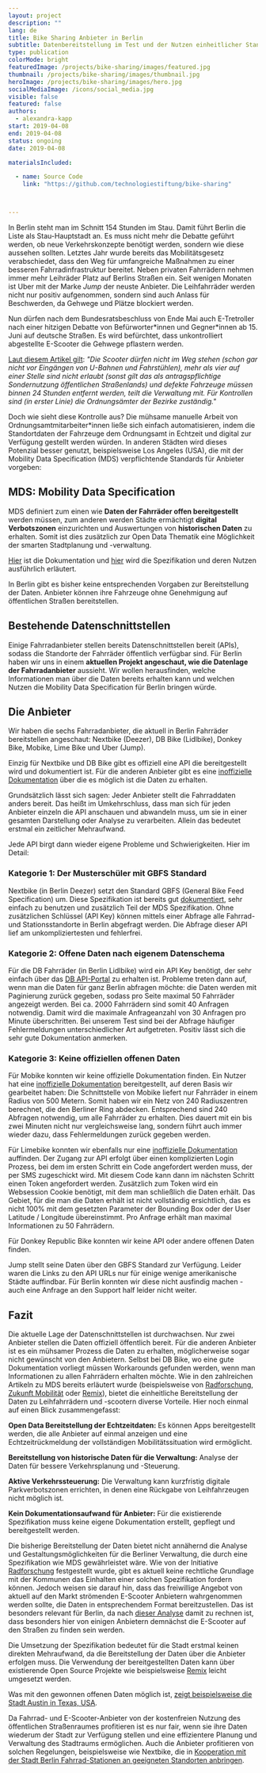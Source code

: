 ```yaml
---
layout: project
description: ""
lang: de
title: Bike Sharing Anbieter in Berlin
subtitle: Datenbereitstellung im Test und der Nutzen einheitlicher Standards
type: publication
colorMode: bright
featuredImage: /projects/bike-sharing/images/featured.jpg
thumbnail: /projects/bike-sharing/images/thumbnail.jpg
heroImage: /projects/bike-sharing/images/hero.jpg
socialMediaImage: /icons/social_media.jpg
visible: false
featured: false
authors:
  - alexandra-kapp
start: 2019-04-08
end: 2019-04-08
status: ongoing
date: 2019-04-08

materialsIncluded:

  - name: Source Code
    link: "https://github.com/technologiestiftung/bike-sharing"



---
```


In Berlin steht man im Schnitt 154 Stunden im Stau. Damit führt Berlin die Liste als Stau-Hauptstadt an. Es muss nicht mehr die Debatte geführt werden, ob neue Verkehrskonzepte benötigt werden, sondern wie diese aussehen sollten. Letztes Jahr wurde bereits das Mobilitätsgesetz verabschiedet, dass den Weg für umfangreiche Maßnahmen zu einer besseren Fahrradinfrastruktur bereitet. Neben privaten Fahrrädern nehmen immer mehr Leihräder Platz auf Berlins Straßen ein. Seit wenigen Monaten ist Uber mit der Marke _Jump_ der neuste Anbieter. Die Leihfahrräder werden nicht nur positiv aufgenommen, sondern sind auch Anlass für Beschwerden, da Gehwege und Plätze blockiert werden. 

Nun dürfen nach dem Bundesratsbeschluss von Ende Mai auch E-Tretroller nach einer hitzigen Debatte von Befürworter\*innen und Gegner\*innen ab 15. Juni auf deutsche Straßen. Es wird befürchtet, dass unkontrolliert abgestellte E-Scooter die Gehwege pflastern werden.

[Laut diesem Artikel gilt](https://www.gruenderszene.de/automotive-mobility/mobilitaet-jelbi-scooter): *"Die Scooter dürfen nicht im Weg stehen (schon gar nicht vor Eingängen von U-Bahnen und Fahrstühlen), mehr als vier auf einer Stelle sind nicht erlaubt (sonst gilt das als antragspflichtige Sondernutzung öffentlichen Straßenlands) und defekte Fahrzeuge müssen binnen 24 Stunden entfernt werden, teilt die Verwaltung mit. Für Kontrollen sind (in erster Linie) die Ordnungsämter der Bezirke zuständig."*

Doch wie sieht diese Kontrolle aus? Die mühsame manuelle Arbeit von Ordnungsamtmitarbeiter*innen ließe sich einfach automatisieren, indem die Standortdaten der Fahrzeuge dem Ordnungsamt in Echtzeit und digital zur Verfügung gestellt werden würden. In anderen Städten wird dieses Potenzial besser genutzt, beispielsweise Los Angeles (USA), die mit der Mobility Data Specification (MDS) verpflichtende Standards für Anbieter vorgeben:

## MDS: Mobility Data Specification

MDS definiert zum einen wie **Daten der Fahrräder offen bereitgestellt** werden müssen, zum anderen werden Städte ermächtigt **digital Verbotszonen** einzurichten und Auswertungen von **historischen Daten** zu erhalten. Somit ist dies zusätzlich zur Open Data Thematik eine Möglichkeit der smarten Stadtplanung und -verwaltung. 

[Hier](https://github.com/CityOfLosAngeles/mobility-data-specification) ist die Dokumentation und [hier](https://radforschung.org/log/rollersharing-was-staedte-lernen-koennen/) wird die Spezifikation und deren Nutzen ausführlich erläutert.

In Berlin gibt es bisher keine entsprechenden Vorgaben zur Bereitstellung der Daten. Anbieter können ihre Fahrzeuge ohne Genehmigung auf öffentlichen Straßen bereitstellen.

## Bestehende Datenschnittstellen

Einige Fahrradanbieter stellen bereits Datenschnittstellen bereit (APIs), sodass die Standorte der Fahrräder öffentlich verfügbar sind. Für Berlin haben wir uns in einem **aktuellen Projekt angeschaut, wie die Datenlage der Fahrradanbieter** aussieht. Wir wollen herausfinden, welche Informationen man über die Daten bereits erhalten kann und welchen Nutzen die Mobility Data Specification für Berlin bringen würde.

## Die Anbieter
Wir haben die sechs Fahrradanbieter, die aktuell in Berlin Fahrräder bereitstellen angeschaut: Nextbike (Deezer), DB Bike (Lidlbike), Donkey Bike, Mobike, Lime Bike und Uber (Jump).

Einzig für Nextbike und DB Bike gibt es offiziell eine API die bereitgestellt wird und dokumentiert ist. Für die anderen Anbieter gibt es eine [inoffizielle Dokumentation](https://github.com/ubahnverleih/WoBike) über die es möglich ist die Daten zu erhalten.

Grundsätzlich lässt sich sagen: Jeder Anbieter stellt die Fahrraddaten anders bereit. Das heißt im Umkehrschluss, dass man sich für jeden Anbieter einzeln die API anschauen und abwandeln muss, um sie in einer gesamten Darstellung oder Analyse zu verarbeiten. Allein das bedeutet erstmal ein zeitlicher Mehraufwand.

Jede API birgt dann wieder eigene Probleme und Schwierigkeiten. Hier im Detail:
### Kategorie 1: Der Musterschüler mit GBFS Standard

Nextbike (in Berlin Deezer) setzt den Standard GBFS (General Bike Feed Specification) um. Diese Spezifikation ist bereits gut [dokumentiert](https://github.com/NABSA/gbfs/blob/master/gbfs.md), sehr einfach zu benutzen und zusätzlich Teil der MDS Spezifikation. Ohne zusätzlichen Schlüssel (API Key) können mittels einer Abfrage alle Fahrrad- und Stationsstandorte in Berlin abgefragt werden. Die Abfrage dieser API lief am unkompliziertesten und fehlerfrei.

### Kategorie 2: Offene Daten nach eigenem Datenschema

Für die DB Fahrräder (in Berlin Lidlbike) wird ein API Key benötigt, der sehr einfach über das [DB API-Portal](https://developer.deutschebahn.com/store/site/pages/home.jag) zu erhalten ist. 
Probleme treten dann auf, wenn man die Daten für ganz Berlin abfragen möchte: die Daten werden mit Paginierung zurück gegeben, sodass pro Seite maximal 50 Fahrräder angezeigt werden. Bei ca. 2000 Fahrrädern sind somit 40 Anfragen notwendig. Damit wird die maximale Anfrageanzahl von 30 Anfragen pro Minute überschritten. Bei unserem Test sind bei der Abfrage häufiger Fehlermeldungen unterschiedlicher Art aufgetreten.
Positiv lässt sich die sehr gute Dokumentation anmerken.

### Kategorie 3: Keine offiziellen offenen Daten

Für Mobike konnten wir keine offizielle Dokumentation finden. Ein Nutzer hat eine [inoffizielle Dokumentation](https://github.com/ubahnverleih/WoBike/blob/master/Mobike.md) bereitgestellt, auf deren Basis wir gearbeitet haben:
Die Schnittstelle von Mobike liefert nur Fahrräder in einem Radius von 500 Metern. Somit haben wir ein Netz von 240 Radiuszentren berechnet, die den Berliner Ring abdecken. Entsprechend sind 240 Abfragen notwendig, um alle Fahrräder zu erhalten. Dies dauert mit ein bis zwei Minuten nicht nur vergleichsweise lang, sondern führt auch immer wieder dazu, dass Fehlermeldungen zurück gegeben werden.

Für Limebike konnten wir ebenfalls nur eine [inoffizielle Dokumentation](https://github.com/ubahnverleih/WoBike/blob/master/Lime.md) auffinden. Der Zugang zur API erfolgt über einen komplizierten Login Prozess, bei dem im ersten Schritt ein Code angefordert werden muss, der per SMS zugeschickt wird. Mit diesem Code kann dann im nächsten Schritt einen Token angefordert werden. Zusätzlich zum Token wird ein Websession Cookie benötigt, mit dem man schließlich die Daten erhält. 
Das Gebiet, für die man die Daten erhält ist nicht vollständig ersichtlich, das es nicht 100% mit dem gesetzten Parameter der Bounding Box oder der User Latitude / Longitude übereinstimmt. Pro Anfrage erhält man maximal Informationen zu 50 Fahrrädern.

Für Donkey Republic Bike konnten wir keine API oder andere offenen Daten finden.

Jump stellt seine Daten über den GBFS Standard zur Verfügung. Leider waren die Links zu den API URLs nur für einige wenige amerikanische Städte auffindbar. Für Berlin konnten wir diese nicht ausfindig machen - auch eine Anfrage an den Support half leider nicht weiter.

## Fazit
Die aktuelle Lage der Datenschnittstellen ist durchwachsen. Nur zwei Anbieter stellen die Daten offiziell öffentlich bereit. Für die anderen Anbieter ist es ein mühsamer Prozess die Daten zu erhalten, möglicherweise sogar nicht gewünscht von den Anbietern. Selbst bei DB Bike, wo eine gute Dokumentation vorliegt müssen Workarounds gefunden werden, wenn man Informationen zu allen Fahrrädern erhalten möchte.
Wie in den zahlreichen Artikeln zu MDS bereits erläutert wurde (beispielsweise von [Radforschung](https://radforschung.org/log/mds-fuer-kommunen-erklaert/), [Zukunft Mobilität](https://www.zukunft-mobilitaet.net/169402/analyse/rollersharing-regulierung-kommunen-international-mobility-data-specification/) oder [Remix](https://blog.remix.com/mds-gbfs-and-how-cities-can-ask-for-data-from-micromobility-providers-7957ca639f16)), bietet die einheitliche Bereitstellung der Daten zu Leihfahrrädern und -scootern diverse Vorteile. Hier noch einmal auf einen Blick zusammengefasst: 

**Open Data Bereitstellung der Echtzeitdaten:**
Es können Apps bereitgestellt werden, die alle Anbieter auf einmal anzeigen und eine Echtzeitrückmeldung der vollständigen Mobilitätssituation wird ermöglicht.

**Bereitstellung von historische Daten für die Verwaltung:**
Analyse der Daten für bessere Verkehrsplanung und -Steuerung.

**Aktive Verkehrssteuerung:** Die Verwaltung kann kurzfristig digitale Parkverbotszonen errichten, in denen eine Rückgabe von Leihfahrzeugen nicht möglich ist.

**Kein Dokumentationsaufwand für Anbieter:** Für die existierende Spezifikation muss keine eigene Dokumentation erstellt, gepflegt und bereitgestellt werden.

Die bisherige Bereitstellung der Daten bietet nicht annähernd die Analyse und Gestaltungsmöglichkeiten für die Berliner Verwaltung, die durch eine Spezifikation wie MDS gewährleistet wäre. Wie von der Initiative [Radforschung](https://radforschung.org/log/) festgestellt wurde, gibt es aktuell keine rechtliche Grundlage mit der Kommunen das Einhalten einer solchen Spezifikation fordern können. Jedoch weisen sie darauf hin, dass das freiwillige Angebot von aktuell auf den Markt strömenden E-Scooter Anbietern wahrgenommen werden sollte, die Daten in entsprechendem Format bereitzustellen. Das ist besonders relevant für Berlin, da nach [dieser Analyse](https://radforschung.org/log/roller-in-die-staedte/) damit zu rechnen ist, dass besonders hier von einigen Anbietern demnächst die E-Scooter auf den Straßen zu finden sein werden.

Die Umsetzung der Spezifikation bedeutet für die Stadt erstmal keinen direkten Mehraufwand, da die Bereitstellung der Daten über die Anbieter erfolgen muss. Die Verwendung der bereitgestellten Daten kann über existierende Open Source Projekte wie beispielsweise [Remix](https://www.remix.com/new-mobility) leicht umgesetzt werden. 

Was mit den gewonnen offenen Daten möglich ist, [zeigt beispielsweise die Stadt Austin in Texas, USA](https://medium.com/civiqueso/explore-dockless-data-with-austin-transportation-4a308aa5c18).

Da Fahrrad- und E-Scooter-Anbieter von der kostenfreien Nutzung des öffentlichen Straßenraumes profitieren ist es nur fair, wenn sie ihre Daten wiederum der Stadt zur Verfügung stellen und eine effizientere Planung und Verwaltung des Stadtraums ermöglichen.
Auch die Anbieter profitieren von solchen Regelungen, beispielsweise wie Nextbike, die in [Kooperation mit der Stadt Berlin Fahrrad-Stationen an geeigneten Standorten anbringen](https://www.berliner-zeitung.de/berlin/verkehr/mietfahrraeder-in-berlin-mehr-als-350-nextbike-stationen-warten-noch-auf-genehmigung-32534102).
